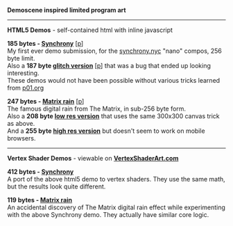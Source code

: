 **Demoscene inspired limited program art**

---
**HTML5 Demos** - self-contained html with inline javascript

**185 bytes - [Synchrony](https://shu1.github.io/demo/185b-synchrony.html)** [[p](http://www.pouet.net/prod.php?which=68917 "pouet.net")]  
My first ever demo submission, for the [synchrony.nyc](http://synchrony.nyc) "nano" compos, 256 byte limit.  
Also a **187 byte [glitch version](https://shu1.github.io/demo/187b-synchrony.html)** [[p](http://www.pouet.net/prod.php?which=68921 "pouet.net")] that was a bug that ended up looking interesting.  
These demos would not have been possible without various tricks learned from [p01.org](http://www.p01.org/minicraft/)

**247 bytes - [Matrix rain](https://shu1.github.io/demo/247b-matrix.html)** [[p](http://www.pouet.net/prod.php?which=68918 "pouet.net")]  
The famous digital rain from The Matrix, in sub-256 byte form.  
Also a **208 byte [low res version](https://shu1.github.io/demo/208b-matrix.html)** that uses the same 300x300 canvas trick as above.  
And a **255 byte [high res version](https://shu1.github.io/demo/255b-matrix.html)** but doesn't seem to work on mobile browsers.

---
**Vertex Shader Demos** - viewable on **[VertexShaderArt.com](https://www.vertexshaderart.com)**

**412 bytes - [Synchrony](https://www.vertexshaderart.com/art/SJYTAAwib5eJy8voP)**  
A port of the above html5 demo to vertex shaders. They use the same math, but the results look quite different.

**119 bytes - [Matrix rain](https://www.vertexshaderart.com/art/4MXkkkQvDcbZT2bmy)**  
An accidental discovery of The Matrix digital rain effect while experimenting with the above Synchrony demo. They actually have similar core logic.
